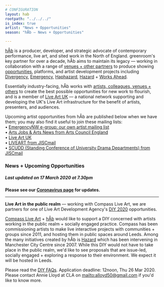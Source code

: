 ```yaml
---
# CONFIGURATION
layout: hab
rootpath: "../../../"
is_index: true
artist: "News + Opportunities"
season: "hÅb — News + Opportunities"

---
```

[hÅb](/hab) is a producer, developer, and strategic advocate of contemporary performance, live art, and sited work in the North of England. greenroom's key partner for over a decade, hÅb aims to maintain its legacy — working in collaboration with a range of [venues + other partners](/hab/partners) to produce showing [opportunities](/hab/news), platforms, and artist development projects including [Divergency](/hab/divergencymcr), [Emergency](/hab/emergency), [Haphazard](/hab/haphazard), [Hazard](/hab/hazard) + [Works Ahead](/hab/worksahead).           
          
Essentially industry-facing, hÅb works with [artists, colleagues, venues + others](/hab/partners) to create the best possible opportunities for new work to flourish, and is a  member of <a href="http://www.liveartuk.org" target="_blank">Live Art UK</a> — a national network supporting and developing the UK's Live Art infrastructure for the benefit of artists, presenters, and audiences.         
          
Upcoming artist opportunities from hÅb are published below when we have them; you may also find it useful to join these mailing lists:         
• [EmergencyNW e-group: our own artist mailing list](/hab/emergencynw)        
• <a href="http://www.artsjobs.org.uk/subscribe" target="_blank">Arts Jobs & Arts News from Arts Council England</a>        
• <a href="http://www.liveartuk.org/pages/sign-up" target="_blank">Live Art UK</a>         
• <a href="http://www.jiscmail.ac.uk/cgi-bin/webadmin?A0=LIVEART" target="_blank">LIVEART from JISCmail</a>         
• <a href="http://www.jiscmail.ac.uk/cgi-bin/webadmin?A0=SCUDD" target="_blank">SCUDD (Standing Conference of University Drama Departments) from JISCmail</a>
        
### News + Upcoming Opportunities        
         
##### *Last updated on 17 March 2020 at 7.30pm*        
**Please see our [Coronavirus page](/coronavirus) for updates.**         
        
<hr>                
        
**Live Art in the public realm** — working with Compass Live Art, we are partners for one of Live Art Development Agency's <a href="http://www.thisisliveart.co.uk/opportunities/diy-2020-call-for-proposals" target="_blank">DIY 2020</a> opportunities.         
         
<a href="http://compassliveart.org.uk/" target="_blank">Compass Live Art</a> + [hÅb](/hab) would like to support a DIY concerned with artists working in the public realm + socially engaged practice. Compass has been commissioning artists to make live interactive projects with communities + groups since 2011, and hosting them in public spaces around Leeds. Among the many initiatives created by hÅb is [Hazard](/hab/hazard) which has been intervening in Manchester City Centre since 2007. While this DIY would not have to take place in the public realm, we'd like to see proposals that are issue-led, socially engaged + exploring a response to their environment. We expect it will be hosted in Leeds.        
        
Please read the <a href=" https://www.thisisliveart.co.uk/opportunities/frequently-asked-diy-questions" target="_blank">DIY FAQs</a>. Application deadline: 12noon, Thu 26 Mar 2020.<br>Please contact Annie Lloyd at CLA on <mailto:alloyd50@gmail.com> if you'd like to know more.
